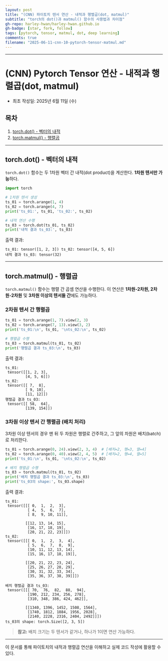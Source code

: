 ```yaml
---
layout: post
title: "(CNN) 파이토치 텐서 연산 - 내적과 행렬곱(dot, matmul)"
subtitle: "torch의 dot()과 matmul() 함수의 사용법과 차이점"
gh-repo: harley-hwan/harley-hwan.github.io
gh-badge: [star, fork, follow]
tags: [pytorch, tensor, matmul, dot, deep learning]
comments: true
filename: "2025-06-11-cnn-10-pytorch-tensor-matmul.md"
---
```


------------------------------------------------------

# (CNN) Pytorch Tensor 연산 - 내적과 행렬곱(dot, matmul)

* 최초 작성일: 2025년 6월 11일 (수)

## 목차

1. [torch.dot() - 벡터의 내적](#torchdot---벡터의-내적)
2. [torch.matmul() - 행렬곱](#torchmatmul---행렬곱)

---

## torch.dot() - 벡터의 내적

`torch.dot()` 함수는 두 1차원 벡터 간 내적(dot product)을 계산한다. **1차원 텐서만 가능**하다.

```python
import torch

# 1차원 텐서 생성
ts_01 = torch.arange(1, 4)
ts_02 = torch.arange(4, 7)
print('ts_01:', ts_01, 'ts_02:', ts_02)

# 내적 연산 수행
ts_03 = torch.dot(ts_01, ts_02)
print('내적 결과 ts_03:', ts_03)
```

출력 결과:

```
ts_01: tensor([1, 2, 3]) ts_02: tensor([4, 5, 6])
내적 결과 ts_03: tensor(32)
```

---

## torch.matmul() - 행렬곱

`torch.matmul()` 함수는 행렬 간 곱셈 연산을 수행한다. 이 연산은 **1차원-2차원, 2차원-2차원** 및 **3차원 이상의 텐서들 간**에도 가능하다.

### 2차원 텐서 간 행렬곱

```python
ts_01 = torch.arange(1, 7).view(2, 3)
ts_02 = torch.arange(7, 13).view(3, 2)
print('ts_01:\n', ts_01, '\nts_02:\n', ts_02)

# 행렬곱 수행
ts_03 = torch.matmul(ts_01, ts_02)
print('행렬곱 결과 ts_03:\n', ts_03)
```

출력 결과:

```
ts_01:
 tensor([[1, 2, 3],
         [4, 5, 6]])
ts_02:
 tensor([[ 7,  8],
         [ 9, 10],
         [11, 12]])
행렬곱 결과 ts_03:
 tensor([[ 58,  64],
         [139, 154]])
```

### 3차원 이상 텐서 간 행렬곱 (배치 처리)

3차원 이상 텐서의 경우 맨 뒤 두 차원은 행렬로 간주하고, 그 앞의 차원은 배치(batch)로 처리한다.

```python
ts_01 = torch.arange(0, 24).view(2, 3, 4)  # [배치=2, 행=3, 열=4]
ts_02 = torch.arange(0, 40).view(2, 4, 5)  # [배치=2, 행=4, 열=5]
print('ts_01:\n', ts_01, '\nts_02:\n', ts_02)

# 배치 행렬곱 수행
ts_03 = torch.matmul(ts_01, ts_02)
print('배치 행렬곱 결과 ts_03:\n', ts_03)
print('ts_03의 shape:', ts_03.shape)
```

출력 결과:

```
ts_01:
 tensor([[[ 0,  1,  2,  3],
          [ 4,  5,  6,  7],
          [ 8,  9, 10, 11]],

         [[12, 13, 14, 15],
          [16, 17, 18, 19],
          [20, 21, 22, 23]]])
ts_02:
 tensor([[[ 0,  1,  2,  3,  4],
          [ 5,  6,  7,  8,  9],
          [10, 11, 12, 13, 14],
          [15, 16, 17, 18, 19]],

         [[20, 21, 22, 23, 24],
          [25, 26, 27, 28, 29],
          [30, 31, 32, 33, 34],
          [35, 36, 37, 38, 39]]])

배치 행렬곱 결과 ts_03:
 tensor([[[ 70,  76,  82,  88,  94],
          [190, 212, 234, 256, 278],
          [310, 348, 386, 424, 462]],

         [[1340, 1396, 1452, 1508, 1564],
          [1740, 1812, 1884, 1956, 2028],
          [2140, 2228, 2316, 2404, 2492]]])
ts_03의 shape: torch.Size([2, 3, 5])
```

> **참고:** 배치 크기는 두 텐서가 같거나, 하나가 1이면 연산 가능하다.

---

이 문서를 통해 파이토치의 내적과 행렬곱 연산을 이해하고 실제 코드 작성에 활용할 수 있다.

